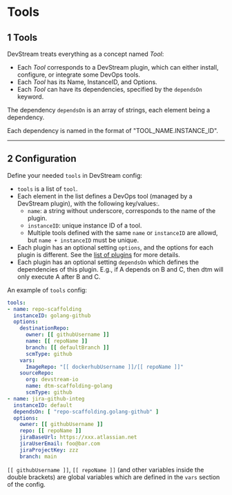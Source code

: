 # Tools

## 1 Tools

DevStream treats everything as a concept named _Tool_:

- Each _Tool_ corresponds to a DevStream plugin, which can either install, configure, or integrate some DevOps tools.
- Each _Tool_ has its Name, InstanceID, and Options.
- Each _Tool_ can have its dependencies, specified by the `dependsOn` keyword.

The dependency `dependsOn` is an array of strings, each element being a dependency.

Each dependency is named in the format of "TOOL_NAME.INSTANCE_ID".

---

## 2 Configuration

Define your needed `tools` in DevStream config:

- `tools` is a list of `tool`.
- Each element in the list defines a DevOps tool (managed by a DevStream plugin), with the following key/values:.
    - `name`: a string without underscore, corresponds to the name of the plugin.
    - `instanceID`: unique instance ID of a tool.
    - Multiple tools defined with the same `name` or `instanceID` are allowd, but `name + instanceID` must be unique.
- Each plugin has an optional setting `options`, and the options for each plugin is different. See the [list of plugins](../plugins/plugins-list.md) for more details.
- Each plugin has an optional setting `dependsOn` which defines the dependencies of this plugin. E.g., if A depends on B and C, then dtm will only execute A after B and C.

An example of `tools` config:

```yaml
tools:
- name: repo-scaffolding
  instanceID: golang-github
  options:
    destinationRepo:
      owner: [[ githubUsername ]]
      name: [[ repoName ]]
      branch: [[ defaultBranch ]]
      scmType: github
    vars:
      ImageRepo: "[[ dockerhubUsername ]]/[[ repoName ]]"
    sourceRepo:
      org: devstream-io
      name: dtm-scaffolding-golang
      scmType: github
- name: jira-github-integ
  instanceID: default
  dependsOn: [ "repo-scaffolding.golang-github" ]
  options:
    owner: [[ githubUsername ]]
    repo: [[ repoName ]]
    jiraBaseUrl: https://xxx.atlassian.net
    jiraUserEmail: foo@bar.com
    jiraProjectKey: zzz
    branch: main
```

`[[ githubUsername ]]`, `[[ repoName ]]` (and other variables inside the double brackets) are global variables which are defined in the `vars` section of the config.
